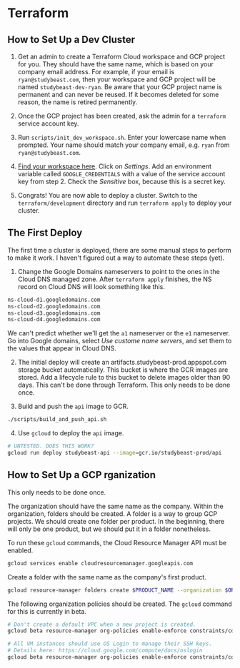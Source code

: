 # Terraform

## How to Set Up a Dev Cluster

1. Get an admin to create a Terraform Cloud workspace and GCP project for you. They should have the same name, which is based on your company email address. For example, if your email is `ryan@studybeast.com`, then your workspace and GCP project will be named `studybeast-dev-ryan`.
Be aware that your GCP project name is permanent and can never be reused. If it becomes deleted for some reason, the name is retired permanently.

2. Once the GCP project has been created, ask the admin for a `terraform` service account key.

3. Run `scripts/init_dev_workspace.sh`. Enter your lowercase name when prompted. Your name should match your company email, e.g. `ryan` from `ryan@studybeast.com`.

4. [Find your workspace here](https://app.terraform.io/studybeast/workspaces). Click on _Settings_. Add an environment variable called `GOOGLE_CREDENTIALS` with a value of the service account key from step 2. Check the _Sensitive_ box, because this is a secret key.

5. Congrats! You are now able to deploy a cluster. Switch to the `terraform/development` directory and run `terraform apply` to deploy your cluster.

## The First Deploy

The first time a cluster is deployed, there are some manual steps to perform to
make it work. I haven't figured out a way to automate these steps (yet).

  1. Change the Google Domains nameservers to point to the ones in the Cloud DNS
managed zone. After `terraform apply` finishes, the NS record on Cloud DNS will
look something like this.

```txt
ns-cloud-d1.googledomains.com
ns-cloud-d2.googledomains.com
ns-cloud-d3.googledomains.com
ns-cloud-d4.googledomains.com
```

We can't predict whether we'll get the `a1` nameserver or the `e1` nameserver.
Go into Google domains, select _Use custome name servers_, and set them to the
values that appear in Cloud DNS.

  2. The initial deploy will create an artifacts.studybeast-prod.appspot.com storage
bucket automatically. This bucket is where the GCR images are stored. Add a
lifecycle rule to this bucket to delete images older than 90 days. This can't be
done through Terraform. This only needs to be done once.

  3. Build and push the `api` image to GCR.

```sh
./scripts/build_and_push_api.sh
```

  4. Use `gcloud` to deploy the `api` image.

```sh
# UNTESTED. DOES THIS WORK?
gcloud run deploy studybeast-api --image=gcr.io/studybeast-prod/api
```

## How to Set Up a GCP rganization

This only needs to be done once.

The organization should have the same name as the company. Within the organization,
folders should be created. A folder is a way to group GCP projects. We should
create one folder per product. In the beginning, there will only be one product,
but we should put it in a folder nonetheless.

To run these `gcloud` commands, the Cloud Resource Manager API must be enabled.

```sh
gcloud services enable cloudresourcemanager.googleapis.com
```

Create a folder with the same name as the company's first product.

```sh
gcloud resource-manager folders create $PRODUCT_NAME --organization $ORGANIZATION_ID
```

The following organization policies should be created. The `gcloud` command for this
is currently in beta.

```sh
# Don't create a default VPC when a new project is created.
gcloud beta resource-manager org-policies enable-enforce constraints/compute.skipDefaultNetworkCreation --organization $ORGANIZATION_ID

# All VM instances should use OS Login to manage their SSH keys.
# Details here: https://cloud.google.com/compute/docs/oslogin
gcloud beta resource-manager org-policies enable-enforce constraints/compute.requireOsLogin --organization $ORGANIZATION_ID
```
